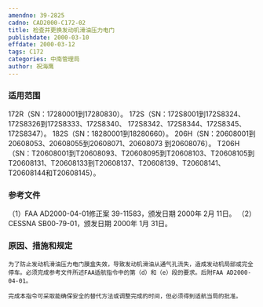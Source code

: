 ```yaml
---
amendno: 39-2825
cadno: CAD2000-C172-02
title: 检查并更换发动机滑油压力电门
publishdate: 2000-03-10
effdate: 2000-03-12
tags: C172
categories: 中南管理局
author: 祝海鹰
---
```


### 适用范围 
172R（SN：17280001到17280830）。     172S（SN：172S8001到172S8324、172S8326到172S8333、172S8340、
172S8342、172S8344、172S8345、172S8347）。     182S（SN：18280001到18280660）。     206H（SN：20608001到20608053、20608055到20608071、20608073
到20608076）。
T206H（SN：T20608001到T20608093、T20608095到T20608103、T20608105到T20608131、T20608133到T20608137、T20608139、T20608141、T20608144和T20608145）。

<!--more-->
### 参考文件
（1）FAA AD2000-04-01修正案 39-11583，颁发日期 2000年 2月 11日。
（2）CESSNA SB00-79-01，颁发日期 2000年 1月 31日。

### 原因、措施和规定 
    为了防止发动机滑油压力电门膜盒失效，导致发动机滑油从通气孔流失，造成发动机局部或完全停车。必须完成参考文件所述FAA适航指令中的第（d）和（e）段的要求。后附FAA AD2000-04-01。
  
    完成本指令可采取能确保安全的替代方法或调整完成的时间，但必须得到适航当局的批准。
